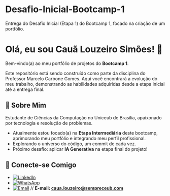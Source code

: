 # Desafio-Inicial-Bootcamp-1
Entrega do Desafio Inicial (Etapa 1) do Bootcamp 1, focado na criação de um portfólio.

# Olá, eu sou Cauã Louzeiro Simões! 👋

Bem-vindo(a) ao meu portfólio de projetos do **Bootcamp 1**.

Este repositório está sendo construído como parte da disciplina do Professor Marcelo Carbone Gomes. Aqui você encontrará a evolução do meu trabalho, demonstrando as habilidades adquiridas desde a etapa inicial até a entrega final.

## 🚀 Sobre Mim

Estudante de Ciências da Computação no Uniceub de Brasília, apaixonado por tecnologia e resolução de problemas.

* Atualmente estou focado(a) na **Etapa Intermediária** deste bootcamp, aprimorando meu portfólio e integrando meu perfil profissional.
* Explorando o universo do código, um commit de cada vez.
* Próximo desafio: aplicar **IA Generativa** na etapa final do projeto!

## 🔗 Conecte-se Comigo

* [![LinkedIn](https://img.shields.io/badge/LinkedIn-0077B5?style=for-the-badge&logo=linkedin&logoColor=white)](https://is.gd/LinkedIn_caua_louzeiro)
* [![WhatsApp](https://img.shields.io/badge/WhatsApp-25D366?style=for-the-badge&logo=whatsapp&logoColor=white)](https://api.whatsapp.com/send?phone=5511917747189#1)
* [![Email](https://img.shields.io/badge/Email-D14836?style=for-the-badge&logo=gmail&logoColor=white)](mailto:caua.louzeiro@sempreceub.com) // **E-mail: caua.louzeiro@sempreceub.com**
